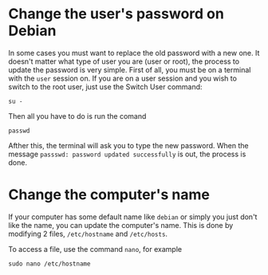 # Change the user's password on Debian
In some cases you must want to replace the old password with a new one. It doesn't matter what type of user you are (user or root), the process to update the password is very simple. 
First of all, you must be on a terminal with the `user` session on. If you are on a user session and you wish to switch to the root user, just use the Switch User command:
```
su -
```

Then all you have to do is run the comand
```
passwd
```
Afther this, the terminal will ask you to type the new password. When the message `passswd: password updated successfully` is out, the process is done.

# Change the computer's name
If your computer has some default name like `debian` or simply you just don't like the name, you can update the computer's name. This is done by modifying 2 files, `/etc/hostname` and `/etc/hosts`. 

To access a file, use the command `nano`, for example
```
sudo nano /etc/hostname
```
